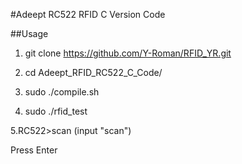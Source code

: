 #Adeept RC522 RFID C Version Code

##Usage
1. git clone https://github.com/Y-Roman/RFID_YR.git

2. cd Adeept_RFID_RC522_C_Code/

3. sudo ./compile.sh

4. sudo ./rfid_test

5.RC522\>scan   (input "scan")

   Press Enter
